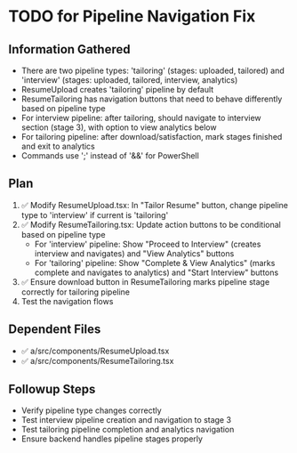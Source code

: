 # TODO for Pipeline Navigation Fix

## Information Gathered

- There are two pipeline types: 'tailoring' (stages: uploaded, tailored) and 'interview' (stages: uploaded, tailored, interview, analytics)
- ResumeUpload creates 'tailoring' pipeline by default
- ResumeTailoring has navigation buttons that need to behave differently based on pipeline type
- For interview pipeline: after tailoring, should navigate to interview section (stage 3), with option to view analytics below
- For tailoring pipeline: after download/satisfaction, mark stages finished and exit to analytics
- Commands use ';' instead of '&&' for PowerShell

## Plan

1. ✅ Modify ResumeUpload.tsx: In "Tailor Resume" button, change pipeline type to 'interview' if current is 'tailoring'
2. ✅ Modify ResumeTailoring.tsx: Update action buttons to be conditional based on pipeline type
   - For 'interview' pipeline: Show "Proceed to Interview" (creates interview and navigates) and "View Analytics" buttons
   - For 'tailoring' pipeline: Show "Complete & View Analytics" (marks complete and navigates to analytics) and "Start Interview" buttons
3. ✅ Ensure download button in ResumeTailoring marks pipeline stage correctly for tailoring pipeline
4. Test the navigation flows

## Dependent Files

- ✅ a/src/components/ResumeUpload.tsx
- ✅ a/src/components/ResumeTailoring.tsx

## Followup Steps

- Verify pipeline type changes correctly
- Test interview pipeline creation and navigation to stage 3
- Test tailoring pipeline completion and analytics navigation
- Ensure backend handles pipeline stages properly
